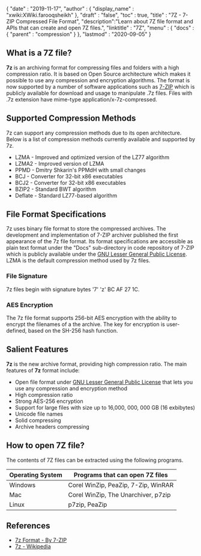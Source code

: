 {
  "date" : "2019-11-17",
  "author" : {
    "display_name" : "xwiki:XWiki.farooqsheikh"
  },
  "draft" : "false",
  "toc" : true,
  "title" : "7Z - 7-ZIP Compressed File Format",
  "description":"Learn about 7Z file format and APIs that can create and open 7Z files.",
  "linktitle" : "7Z",
  "menu" : {
    "docs" : {
      "parent" : "compression"
    }
  },
  "lastmod" : "2020-09-05"
}

## What is a 7Z file?

**7z** is an archiving format for compressing files and folders with a high compression ratio. It is based on Open Source architecture which makes it possible to use any compression and encryption algorithms. The format is now supported by a number of software applications such as [7-ZIP](https://www.7-zip.org/) which is publicly available for download and usage to manipulate .7z files. Files with .7z extension have mime-type application/x-7z-compressed.

## Supported Compression Methods ##

7z can support any compression methods due to its open architecture. Below is a list of compression methods currently available and supported by 7z.

* LZMA - Improved and optimized version of the LZ77 algorithm
* LZMA2 - Improved version of LZMA
* PPMD - Dmitry Shkarin's PPMdH with small changes
* BCJ - Converter for 32-bit x86 executables
* BCJ2 - Converter for 32-bit x86 executables
* BZIP2 - Standard BWT algorithm
* Deflate - Standard LZ77-based algorithm

## File Format Specifications ##

7z uses binary file format to store the compressed archives. The development and implementation of 7-ZIP archiver published the first appearance of the 7z file format. Its format specifications are accessible as plain text format under the "Docs" sub-directory in code repository of 7-ZIP which is publicly available under the [GNU Lesser General Public License](https://www.gnu.org/copyleft/lesser.html). LZMA is the default compression method used by 7z files.

### File Signature ###

7z files begin with signature bytes '7' 'z' BC AF 27 1C.

### AES Encryption ###

The 7z file format supports 256-bit AES encryption with the ability to encrypt the filenames of a the archive. The key for encryption is user-defined, based on the SH-256 hash function.

## Salient Features ##

**7z** is the new archive format, providing high compression ratio. The main features of **7z** format include:

* Open file format under [GNU Lesser General Public License](https://www.gnu.org/copyleft/lesser.html) that lets you use any compression and encryption method
* High compression ratio
* Strong AES-256 encryption
* Support for large files with size up to 16,000, 000, 000 GB (16 exbibytes)
* Unicode file names
* Solid compressing
* Archive headers compressing

## How to open 7Z file?

The contents of 7Z files can be extracted using the following programs.

|Operating System|Programs that can open 7Z files|
---|---|
|Windows|Corel WinZip, PeaZip, 7-Zip, WinRAR|
|Mac| Corel WinZip, The Unarchiver, p7zip|
|Linux|p7zip, PeaZip|

## References ##

* [7z Format - By 7-ZIP](https://www.7-zip.org/7z.html)
* [7z - Wikipedia](https://en.wikipedia.org/wiki/7z)
